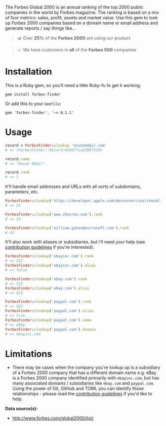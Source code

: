 The Forbes Global 2000 is an annual ranking of the top 2000 public companies in the world by Forbes magazine. The ranking is based on a mix of four metrics: sales, profit, assets and market value.  Use this gem to look up Forbes 2000 companies based on a domain name or email address and generate reports / say things like...

> :bar_chart: Over **25%** of the **Forbes 2000** are using our product

> :chart_with_upwards_trend: We have customers in  **all** of the **Forbes 500** companies


# Installation

This is a Ruby gem, so you'll need a little Ruby-fu to get it working.

```
gem install forbes-finder
```

Or add this to your `Gemfile`:

```
gem 'forbes-finder', '~> 0.1.1'
```


# Usage

```ruby
record = ForbesFinder::lookup 'exxonmobil.com'
# => <ForbesFinder::Record:0x007faa33887310>

record.name
# => "Exxon Mobil"

record.rank
# => 1
```

It'll handle email addresses and URLs with all sorts of subdomains, parameters, etc.

```ruby
ForbesFinder::lookup('https://developer.apple.com/devcenter/ios/checklist/').rank
# => 22

ForbesFinder::lookup('www.chevron.com').rank
# => 12

ForbesFinder::lookup('william.gates@microsoft.com').rank
# 42

```

It'll also work with aliases or subsidiaries, but I'll need *your* help (see [contribution guidelines](/CONTRIBUTING.md) if you're interested).

```ruby
ForbesFinder::lookup('ebayinc.com').rank
# => 322
ForbesFinder::lookup('ebayinc.com').alias
# => false

ForbesFinder::lookup('ebay.com').rank
# => 322
ForbesFinder::lookup('ebay.com').alias
# => 322

ForbesFinder::lookup('paypal.com').rank
# => 322
ForbesFinder::lookup('paypal.com').alias
# => true
ForbesFinder::lookup('paypal.com').name
# => eBay
ForbesFinder::lookup('paypal.com').domain
# => ebayinc.com
```

# Limitations

* There may be cases when the company you're lookup up is a subsidiary of a Forbes 2000 company that has a different domain name e.g. eBay is a Forbes 2000 company identified primarily with `ebayinc.com`, but has many associated domains / subsidiaries like `ebay.com` and `paypal.com`. Using the power of Git, GitHub and TOML you can identify those relationships - please read the [contribution guidelines](/CONTRIBUTING.md) if you'd like to help.


**Data source(s):**
 * http://www.forbes.com/global2000/list/
